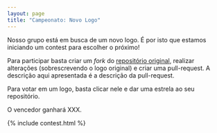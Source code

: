 ```yaml
---
layout: page
title: "Campeonato: Novo Logo"
---
```


Nosso grupo está em busca de um novo logo. É por isto que estamos iniciando um
contest para escolher o próximo!

Para participar basta criar um _fork_ do [repositório original][], realizar
alterações (sobrescrevendo o logo original) e criar uma pull-request. A
descrição aqui apresentada é a descrição da pull-request.

Para votar em um logo, basta clicar nele e dar uma estrela ao seu repositório.

O vencedor ganhará XXX.

{% include contest.html %}

[repositório original]: https://github.com/ccppbrasil/logo
